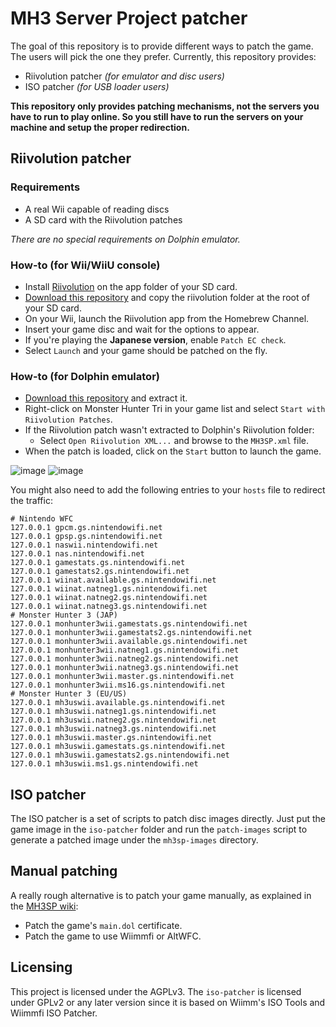 # MH3 Server Project patcher

The goal of this repository is to provide different ways to patch the game. The
users will pick the one they prefer. Currently, this repository provides:
 - Riivolution patcher _(for emulator and disc users)_
 - ISO patcher _(for USB loader users)_

**This repository only provides patching mechanisms, not the servers you have
to run to play online. So you still have to run the servers on your machine and
setup the proper redirection.**

## Riivolution patcher
### Requirements
 - A real Wii capable of reading discs
 - A SD card with the Riivolution patches

_There are no special requirements on Dolphin emulator._

### How-to (for Wii/WiiU console)
 - Install [Riivolution](https://wiibrew.org/wiki/Riivolution) on the app folder
of your SD card.
 - [Download this repository](https://github.com/sepalani/MH3SP-patcher/archive/refs/heads/master.zip)
and copy the riivolution folder at the root of your SD card.
 - On your Wii, launch the Riivolution app from the Homebrew Channel.
 - Insert your game disc and wait for the options to appear.
 - If you're playing the **Japanese version**, enable `Patch EC check`.
 - Select `Launch` and your game should be patched on the fly.

### How-to (for Dolphin emulator)
 - [Download this repository](https://github.com/sepalani/MH3SP-patcher/archive/refs/heads/master.zip)
and extract it.
 - Right-click on Monster Hunter Tri in your game list and select
`Start with Riivolution Patches`.
 - If the Riivolution patch wasn't extracted to Dolphin's Riivolution folder:
   * Select `Open Riivolution XML...` and browse to the `MH3SP.xml` file.
 - When the patch is loaded, click on the `Start` button to launch the game.

![image](https://user-images.githubusercontent.com/7890055/141628618-89b7814e-0917-4e60-9e51-b3d9b21f0cb9.png)
![image](https://user-images.githubusercontent.com/7890055/141629012-ca09e592-3930-4416-b71a-7614abd5221c.png)

You might also need to add the following entries to your `hosts` file
to redirect the traffic:
```
# Nintendo WFC
127.0.0.1 gpcm.gs.nintendowifi.net
127.0.0.1 gpsp.gs.nintendowifi.net
127.0.0.1 naswii.nintendowifi.net
127.0.0.1 nas.nintendowifi.net
127.0.0.1 gamestats.gs.nintendowifi.net
127.0.0.1 gamestats2.gs.nintendowifi.net
127.0.0.1 wiinat.available.gs.nintendowifi.net
127.0.0.1 wiinat.natneg1.gs.nintendowifi.net
127.0.0.1 wiinat.natneg2.gs.nintendowifi.net
127.0.0.1 wiinat.natneg3.gs.nintendowifi.net
# Monster Hunter 3 (JAP)
127.0.0.1 monhunter3wii.gamestats.gs.nintendowifi.net
127.0.0.1 monhunter3wii.gamestats2.gs.nintendowifi.net
127.0.0.1 monhunter3wii.available.gs.nintendowifi.net
127.0.0.1 monhunter3wii.natneg1.gs.nintendowifi.net
127.0.0.1 monhunter3wii.natneg2.gs.nintendowifi.net
127.0.0.1 monhunter3wii.natneg3.gs.nintendowifi.net
127.0.0.1 monhunter3wii.master.gs.nintendowifi.net
127.0.0.1 monhunter3wii.ms16.gs.nintendowifi.net
# Monster Hunter 3 (EU/US)
127.0.0.1 mh3uswii.available.gs.nintendowifi.net
127.0.0.1 mh3uswii.natneg1.gs.nintendowifi.net
127.0.0.1 mh3uswii.natneg2.gs.nintendowifi.net
127.0.0.1 mh3uswii.natneg3.gs.nintendowifi.net
127.0.0.1 mh3uswii.master.gs.nintendowifi.net
127.0.0.1 mh3uswii.gamestats.gs.nintendowifi.net
127.0.0.1 mh3uswii.gamestats2.gs.nintendowifi.net
127.0.0.1 mh3uswii.ms1.gs.nintendowifi.net
```

## ISO patcher
The ISO patcher is a set of scripts to patch disc images directly. Just put
the game image in the `iso-patcher` folder and run the `patch-images` script
to generate a patched image under the `mh3sp-images` directory.

## Manual patching
A really rough alternative is to patch your game manually, as explained in the
[MH3SP wiki](https://github.com/sepalani/MH3SP/wiki):
 - Patch the game's `main.dol` certificate.
 - Patch the game to use Wiimmfi or AltWFC.

## Licensing
This project is licensed under the AGPLv3. The `iso-patcher` is licensed under
GPLv2 or any later version since it is based on Wiimm's ISO Tools and Wiimmfi
ISO Patcher.
